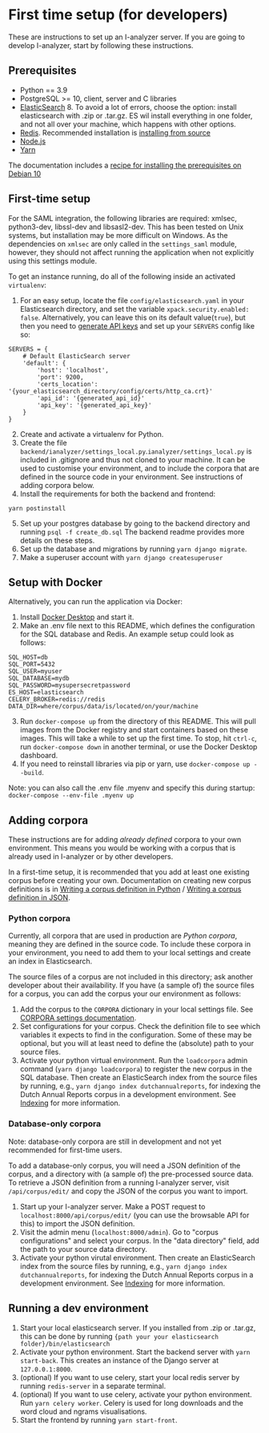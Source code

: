 # First time setup (for developers)

These are instructions to set up an I-analyzer server. If you are going to develop I-analyzer, start by following these instructions.

## Prerequisites

* Python == 3.9
* PostgreSQL >= 10, client, server and C libraries
* [ElasticSearch](https://www.elastic.co/) 8. To avoid a lot of errors, choose the option: install elasticsearch with .zip or .tar.gz. ES wil install everything in one folder, and not all over your machine, which happens with other options.
* [Redis](https://www.redis.io/). Recommended installation is [installing from source](https://redis.io/docs/getting-started/installation/install-redis-from-source/)
* [Node.js](https://nodejs.org/)
* [Yarn](https://yarnpkg.com/)

The documentation includes a [recipe for installing the prerequisites on Debian 10](./documentation/Local-Debian-I-Analyzer-setup.md)

## First-time setup

For the SAML integration, the following libraries are required: xmlsec, python3-dev, libssl-dev and libsasl2-dev. This has been tested on Unix systems, but installation may be more difficult on Windows. As the dependencies on `xmlsec` are only called in the `settings_saml` module, however, they should not affect running the application when not explicitly using this settings module.

To get an instance running, do all of the following inside an activated `virtualenv`:

1. For an easy setup, locate the file `config/elasticsearch.yaml` in your Elasticsearch directory, and set the variable `xpack.security.enabled: false`. Alternatively, you can leave this on its default value(`true`), but then you need to [generate API keys](https://www.elastic.co/guide/en/elasticsearch/reference/current/security-api-create-api-key.html) and set up your `SERVERS` config like so:
```
SERVERS = {
    # Default ElasticSearch server
    'default': {
        'host': 'localhost',
        'port': 9200,
        'certs_location': '{your_elasticsearch_directory/config/certs/http_ca.crt}'
        'api_id': '{generated_api_id}'
        'api_key': '{generated_api_key}'
    }
}
```
2. Create and activate a virtualenv for Python.
3. Create the file `backend/ianalyzer/settings_local.py`.`ianalyzer/settings_local.py` is included in .gitignore and thus not cloned to your machine. It can be used to customise your environment, and to include the corpora that are defined in the source code in your environment. See instructions of adding corpora below.
4. Install the requirements for both the backend and frontend:
```
yarn postinstall
```
5. Set up your postgres database by going to the backend directory and running `psql -f create_db.sql`
The backend readme provides more details on these steps.
6. Set up the database and migrations by running `yarn django migrate`.
7. Make a superuser account with `yarn django createsuperuser`

## Setup with Docker
Alternatively, you can run the application via Docker:
1. Install [Docker Desktop](https://www.docker.com/products/docker-desktop/) and start it.
2. Make an .env file next to this README, which defines the configuration for the SQL database and Redis. An example setup could look as follows:
```
SQL_HOST=db
SQL_PORT=5432
SQL_USER=myuser
SQL_DATABASE=mydb
SQL_PASSWORD=mysupersecretpassword
ES_HOST=elasticsearch
CELERY_BROKER=redis://redis
DATA_DIR=where/corpus/data/is/located/on/your/machine
```
3. Run `docker-compose up` from the directory of this README. This will pull images from the Docker registry and start containers based on these images. This will take a while to set up the first time. To stop, hit `ctrl-c`, run `docker-compose down` in another terminal, or use the Docker Desktop dashboard.
4. If you need to reinstall libraries via pip or yarn, use `docker-compose up --build`.

Note: you can also call the .env file .myenv and specify this during startup:
`docker-compose --env-file .myenv up`


## Adding corpora

These instructions are for adding *already defined* corpora to your own environment. This means you would be working with a corpus that is already used in I-analyzer or by other developers.

In a first-time setup, it is recommended that you add at least one existing corpus before creating your own. Documentation on creating new corpus definitions is in [Writing a corpus definition in Python](./Writing-a-corpus-definition-in-Python.md) / [Writing a corpus definition in JSON](./Writing-a-corpus-definition-in-JSON.md).

### Python corpora

Currently, all corpora that are used in production are *Python corpora*, meaning they are defined in the source code. To include these corpora in your environment, you need to add them to your local settings and create an index in Elasticsearch.

The source files of a corpus are not included in this directory; ask another developer about their availability. If you have (a sample of) the source files for a corpus, you can add the corpus your our environment as follows:

1. Add the corpus to the `CORPORA` dictionary in your local settings file. See [CORPORA settings documentation](/documentation/Django-project-settings.md#corpora).
2. Set configurations for your corpus. Check the definition file to see which variables it expects to find in the configuration. Some of these may be optional, but you will at least need to define the (absolute) path to your source files.
3. Activate your python virtual environment. Run the `loadcorpora` admin command (`yarn django loadcorpora`) to register the new corpus in the SQL database. Then create an ElasticSearch index from the source files by running, e.g., `yarn django index dutchannualreports`, for indexing the Dutch Annual Reports corpus in a development environment. See [Indexing](documentation/Indexing-corpora.md) for more information.

### Database-only corpora

Note: database-only corpora are still in development and not yet recommended for first-time users.

To add a database-only corpus, you will need a JSON definition of the corpus, and a directory with (a sample of) the pre-processed source data. To retrieve a JSON definition from a running I-analyzer server, visit `/api/corpus/edit/` and copy the JSON of the corpus you want to import.

1. Start up your I-analyzer server. Make a POST request to `localhost:8000/api/corpus/edit/` (you can use the browsable API for this) to import the JSON definition.
2. Visit the admin menu (`localhost:8000/admin`). Go to "corpus configurations" and select your corpus. In the "data directory" field, add the path to your source data directory.
3. Activate your python virutal environment. Then create an ElasticSearch index from the source files by running, e.g., `yarn django index dutchannualreports`, for indexing the Dutch Annual Reports corpus in a development environment. See [Indexing](documentation/Indexing-corpora.md) for more information.


## Running a dev environment

1. Start your local elasticsearch server. If you installed from .zip or .tar.gz, this can be done by running `{path your your elasticsearch folder}/bin/elasticsearch`
2. Activate your python environment. Start the backend server with `yarn start-back`. This creates an instance of the Django server at `127.0.0.1:8000`.
3. (optional) If you want to use celery, start your local redis server by running `redis-server` in a separate terminal.
4. (optional) If you want to use celery, activate your python environment. Run `yarn celery worker`. Celery is used for long downloads and the word cloud and ngrams visualisations.
5. Start the frontend by running `yarn start-front`.
